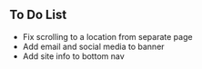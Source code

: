 ## To Do List

* Fix scrolling to a location from separate page
* Add email and social media to banner
* Add site info to bottom nav